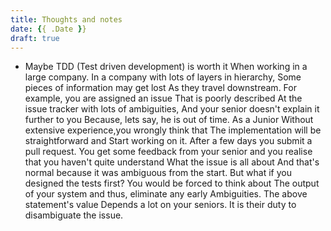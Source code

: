```yaml
---
title: Thoughts and notes
date: {{ .Date }}
draft: true
---
```


*  Maybe TDD (Test driven development) is worth it When working in a large company. In a company with lots of layers in hierarchy, Some pieces of information may get lost As they travel downstream. For example, you are assigned an issue That is poorly described At the issue tracker with lots of ambiguities, And your senior doesn't explain it further to you Because, lets say, he is out of time. As a Junior Without extensive experience,you wrongly think that The implementation will be straightforward and Start working on it. After a few days you submit a pull request. You get some feedback from your senior and you realise that you haven't quite understand What the issue is all about And that's normal because it was ambiguous from the start. But what if you designed the tests first? You would be forced to think about The output of your system and thus, eliminate any early Ambiguities.
The above statement's value Depends a lot on your seniors. It is their duty to disambiguate the issue. 

